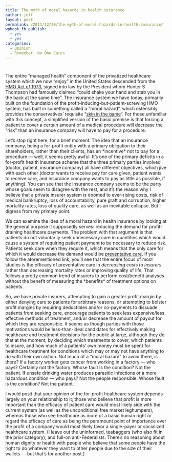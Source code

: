 ```yaml
---
title: The myth of moral hazards in health insurance
author: jeff
layout: post
permalink: /2011/12/30/the-myth-of-moral-hazards-in-health-insurance/
wpbook_fb_publish:
  - yes
  - yes
categories:
  - Opinion
  - Remember, No One Cares
---
```

# 

The entire “managed health” component of the privatized healthcare system which we now “enjoy” in the United States descended from the [HMO Act of 1973][1], signed into law by the President whom Hunter S Thompson had famously claimed “could shake your hand and stab you in the back at the same time”. The insurance system we have today, primarily built on the foundation of the profit-inducing-but-patient-screwing HMO system, has built in something called a “moral hazard”, which ostensibly provides the conservatives’ requisite “[skin in the game][2]“. For those unfamiliar with this concept, a simplified version of the basic premise is that forcing a patient to cover a certain amount of a medical procedure will decrease the “risk” than an insurance company will have to pay for a procedure.

 [1]: http://www.presidency.ucsb.edu/ws/index.php?pid=4092
 [2]: http://fdlaction.firedoglake.com/2011/09/27/skin-in-the-game-is-failure-as-a-health-care-cost-control-idea/

Let’s stop right here, for a brief moment. The idea that an insurance company, being a for-profit entity with a primary obligation to their shareholders, rather than their clients, has an \*incentive\* not to pay for a procedure — well, it seems pretty awful. It’s one of the primary deficits in a for-profit health insurance scheme that the three primary parties involved (doctor, patient, insurance company) all have different objectives, which jive with each other (doctor wants to receive pay for care given, patient wants to receive care, and insurance company wants to pay as little as possible, if anything). You can see that the insurance company seems to be the party whose goals seem to disagree with the rest, and it’s the reason why I believe that a private insurer system is doomed to ever-rising costs, risk of medical bankruptcy, loss of accountability, pure graft and corruption, higher mortality rates, loss of quality care, as well as an inevitable collapse. But I digress from my primary point.

We can examine the idea of a moral hazard in health insurance by looking at the general purpose it supposedly serves: reducing the demand for profit-draining healthcare payments. The problem with that argument is that patients do not voluntarily seek unnecessary care in quantities which would cause a system of requiring patient payment to be necessary to reduce risk. Patients seek care when they require it, which means that the only care for which it would decrease the demand would be [preventative care][3]. If you follow the aforementioned link, you’ll see that the entire focus of most studies is the efficacy of preventative care in *decreasing costs to insurers* rather than decreasing mortality rates or improving quality of life. That follows a pretty common trend of insurers to perform cost/benefit analyses without the benefit of measuring the \*benefits\* of treatment options on patients.

 [3]: http://www.nejm.org/doi/full/10.1056/NEJMp0708558

So, we have private insurers, attempting to gain a greater profit margin by either denying care to patients for arbitrary reasons, or attempting to bolster profit margins by requiring deductibles and/or co-payments to dissuade patients from seeking care, encourage patients to seek less expensive/less effective methods of treatment, and/or decrease the amount of payout for which they are responsible. It seems as though parties with those motivations would be less-than-ideal candidates for effectively making healthcare and treatment decisions for the public at large, although they do that at the moment, by deciding which treatments to cover, which patients to insure, and how much of a patients’ own money must be spent for healthcare treatment for conditions which may or may not have anything to do with their own action. Not much of a “moral hazard” to avoid there, is there? If a factory worker gets cancer from working in a factory — who pays? Certainly not the factory. Whose fault is the condition? Not the patient. If unsafe drinking water produces parasitic infections or a more hazardous condition — who pays? Not the people responsible. Whose fault is the condition? Not the patient. 

I would posit that your opinion of the for-profit healthcare system depends largely on your relationship to it; those who believe that profit is more important than the efficacy of patient care would most likely side with the current system (as well as the unconditional free market leghumpers), whereas those who see healthcare as more of a basic human right or regard the efficacy of care as being the paramount point of importance over the profit of a company would most likely favor a single-payer or socialized healthcare system. (I leave out the uninformed, teabaggers (who also fit in the prior category), and full-on anti-Federalists. There’s no reasoning about human dignity or health with people who believe that some people have the right to do whatever they want to other people due to the size of their wallets — but that’s for another post.)